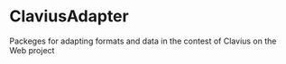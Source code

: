 ClaviusAdapter
==============

Packeges for adapting formats and data in the contest of Clavius on the Web project
